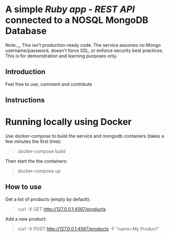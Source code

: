 # A simple *Ruby app - REST API* connected to a NOSQL MongoDB Database

Note:__ This isn't production-ready code. The service assumes no Mongo username/password, doesn't force SSL, or enforce security best practices. This is for demonstration and learning purposes only. 

## Introduction

Feel free to use, comment and contribute


## Instructions

# Running locally using Docker

Use docker-compose to build the service and mongodb containers (takes a few minutes the first time):

> docker-compose build

Then start the the containers:

> docker-compose up

## How to use

Get a list of products (empty by default):

> curl -X GET http://127.0.0.1:4567/products

Add a new product:

> curl -X POST http://127.0.0.1:4567/products -F "name=My Product"